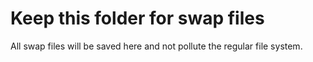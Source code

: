 # Keep this folder for swap files #
All swap files will be saved here and not pollute the regular file system.
